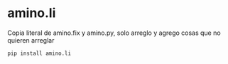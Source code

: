 # amino.li
Copia literal de amino.fix y amino.py, solo arreglo y agrego cosas que no quieren arreglar


`pip install amino.li`
